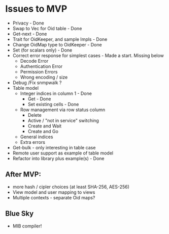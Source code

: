# Issues to MVP

* Privacy - Done
* Swap to Vec for Oid table - Done
* Get-next - Done 
* Trait for OidKeeper, and sample Impls - Done
* Change OidMap type to OidKeeper - Done
* Set (for scalars only) - Done
* Correct error response for simplest cases - Made a start. Missing below
   * Decode Error
   * Authentication Error
   * Permission Errors
   * Wrong encoding / size
* Debug /Fix snmpwalk ?
* Table model
   * Integer indices in column 1 - Done
      * Get - Done
      * Set existing cells - Done
   * Row management via row status column
      * Delete
      * Active / "not in service" switching
      * Create and Wait
      * Create and Go
   * General indices
   * Extra errors
* Get-bulk - only interesting in table case
* Remote user support as example of table model
* Refactor into library plus example(s) - Done

## After MVP:
* more hash / cipler choices (at least SHA-256, AES-256)
* View model and user mapping to views
* Multiple contexts - separate Oid maps?

## Blue Sky
* MIB compiler!
